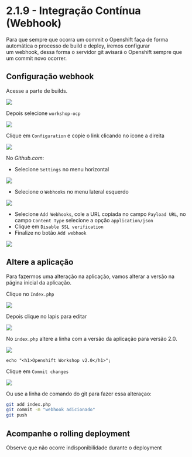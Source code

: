 # 2.1.9 - Integração Contínua \(Webhook\)

Para que sempre que ocorra um commit o Openshift faça de forma automática o processo de build e deploy, iremos configurar  
um webhook, dessa forma o servidor git avisará o Openshift sempre que um commit novo ocorrer.

## Configuração webhook

Acesse a parte de builds.

![](../../extras/menu_261.png)

Depois selecione `workshop-ocp`

![](../../extras/selection_262.png)

Clique em `Configuration` e copie o link clicando no icone a direita

![](../../extras/selection_264.png)

No _Github.com_:

* Selecione `Settings` no menu horizontal

![](../../extras/selection_258.png)

* Selecione o `Webhooks` no menu lateral esquerdo 

![](../../extras/selection_259.png)

* Selecione `Add Webhooks`, cole a URL copiada no campo `Payload URL`, no campo `Content Type` selecione a opção `application/json`
* Clique em `Disable SSL verification`
* Finalize no botão `Add webhook`

![](../../extras/selection_088.png)

## Altere a aplicação

Para fazermos uma alteração na aplicação, vamos alterar a versão na página inicial da aplicação.

Clique no `Index.php`

![](../../extras/selection_265.png)

Depois clique no lapis para editar

![](../../extras/selection_266.png)

No `index.php` altere a linha com a versão da aplicação para versão 2.0.

![](../../extras/selection_268.png)

```text
echo "<h1>Openshift Workshop v2.0</h1>";
```

Clique em `Commit changes`

![](../../extras/selection_269.png)

Ou use a linha de comando do git para fazer essa alteraçao:

```bash
git add index.php
git commit -m "webhook adicionado"
git push
```

## Acompanhe o rolling deployment

Observe que não ocorre indisponibilidade durante o deployment

